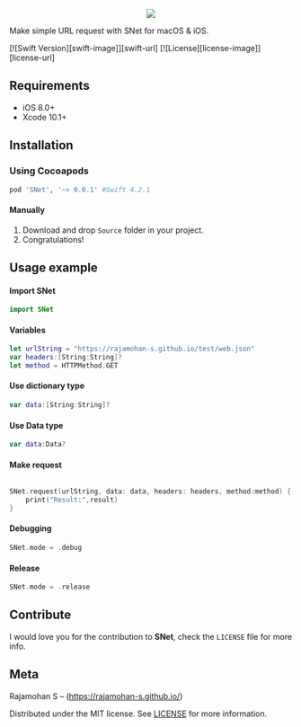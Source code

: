 <p align="center">
  <img src="https://rajamohan-s.github.io/swiftnet/logo.png">
</p>
<p>
Make simple URL request with SNet for macOS & iOS.
</p>

[![Swift Version][swift-image]][swift-url]
[![License][license-image]][license-url]

## Requirements

- iOS 8.0+
- Xcode 10.1+

## Installation

### Using Cocoapods

```ruby
pod 'SNet', '~> 0.0.1' #Swift 4.2.1
```

#### Manually
1. Download and drop ```Source``` folder in your project.  
2. Congratulations! 

## Usage example

#### Import SNet 
``` swift
import SNet
```
#### Variables 
``` swift
let urlString = "https://rajamohan-s.github.io/test/web.json"
var headers:[String:String]?
let method = HTTPMethod.GET
```
#### Use dictionary type
``` swift
var data:[String:String]?
```
#### Use Data type
``` swift
var data:Data?
```
#### Make request
``` swift

SNet.request(urlString, data: data, headers: headers, method:method) { (result) in
    print("Result:",result)
}
```
#### Debugging

``` swift
SNet.mode = .debug
```

#### Release

``` swift
SNet.mode = .release
```

## Contribute
I would love you for the contribution to **SNet**, check the ``LICENSE`` file for more info.

## Meta

Rajamohan S – (https://rajamohan-s.github.io/)

Distributed under the MIT license. See [LICENSE](https://github.com/RAJAMOHAN-S/SNet/blob/master/LICENSE.md) for more information.




